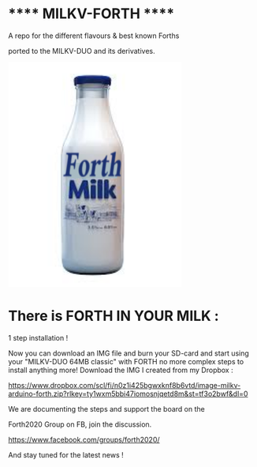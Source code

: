 # ****  MILKV-FORTH  **** 

A repo for the different flavours & best known Forths

ported to the MILKV-DUO and its derivatives.

![Alt text](forth-milk.png)

# There is FORTH IN YOUR MILK : 

1 step installation ! 

Now you can download an IMG file and burn your SD-card and start
using your "MILKV-DUO 64MB classic" with FORTH no more complex steps to install
anything more!  Download the  IMG I created from my  Dropbox :

https://www.dropbox.com/scl/fi/n0z1i425bgwxknf8b6vtd/image-milkv-arduino-forth.zip?rlkey=ty1wxm5bbi47iomosnjqetd8m&st=tf3o2bwf&dl=0

We are documenting the steps and support the board on the 

Forth2020 Group on FB, join the discussion.

https://www.facebook.com/groups/forth2020/

And stay tuned for the latest news ! 


